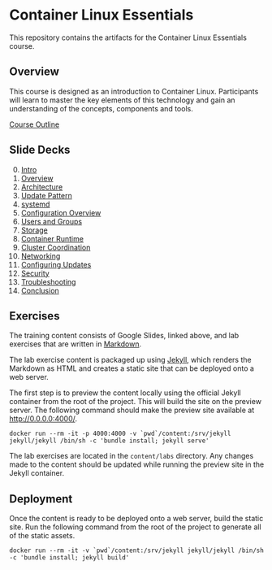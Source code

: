 # Container Linux Essentials

This repository contains the artifacts for the Container Linux Essentials course.

## Overview

This course is designed as an introduction to Container Linux. Participants will learn to master the key elements of this technology and gain an understanding of the concepts, components and tools.

[Course Outline](https://docs.google.com/a/coreos.com/document/d/1LQfkH4FWcQUasaJsu2nH9sPS3204g4lgMQOU20l0FhQ/edit?usp=sharing)

## Slide Decks

  0. [Intro](https://drive.google.com/open?id=1B60Ix7LGZriwpXc0WYEKAxXkzmP6wPIZXH4ryz0jKes)
  0. [Overview](https://drive.google.com/open?id=1FQUOCK0sNr4BgOi6s5cpogslJHrOlO61aUX3yhalnBI)
  0. [Architecture](https://drive.google.com/open?id=1FKZ4R9bpGWni76Wfl4ASFd7UUng__9LhbG-wRj9xzuU)
  0. [Update Pattern](https://drive.google.com/open?id=1MS2jScq0rpUylOLW9gm7_ynvl2lZualAVchfysV_ik8)
  0. [systemd](https://drive.google.com/open?id=1x6K0_-UL0vGvMQH-4Mcsu0qa2g2mIMKKWjNYaNPYEpU)
  0. [Configuration Overview](https://drive.google.com/open?id=1YdbJF2kvJ7wXttDxouyhf_BzFslmOFVneLNK80UCXj0)
  0. [Users and Groups](https://drive.google.com/open?id=1oDMVm6sroHODlql46Pf158Ru2-cUxelTVBzUhw9EaG8)
  0. [Storage](https://drive.google.com/open?id=1il_OTc5EAclUtHPvoq9xBAI8zkJwn1Q35P-HF2mH0Kk)
  0. [Container Runtime](https://drive.google.com/open?id=18KjoCSVAUik3s_H1ncP72U3NL8FAx9A_DibcCOZYtXo)
  0. [Cluster Coordination](https://drive.google.com/open?id=1iUTChfRVd46pDfvTOvpz01cU5WpX-PIoTiqMm4WE5ew)
  0. [Networking](https://drive.google.com/open?id=1KLjLgGYZ9XYZ0_kc-mXzkWzj2x1V5ebUUQXUiGm40Pw)
  0. [Configuring Updates](https://drive.google.com/open?id=1xCyn1WeOLFpohC9u2pkpxKyp_iJsiP3tQsxZ0OtFvOE)
  0. [Security](https://drive.google.com/open?id=1Fa3GjCySsHgIHB9xZQ5Eoh5k9g3qeNadCtIzoM1Iy7M)
  0. [Troubleshooting](https://drive.google.com/open?id=18lWGZDlOss5qk1u4Dmy68fp6VHATVsQ-ZgyizSVy10Q)
  0. [Conclusion](https://drive.google.com/open?id=1tbGsYO7MvXOEXIyht-XonmjWx3nQ2_5u3sCkW4rLrsU)

## Exercises

The training content consists of Google Slides, linked above, and lab exercises
that are written in [Markdown](https://daringfireball.net/projects/markdown/).

The lab exercise content is packaged up using [Jekyll](https://jekyllrb.com/), which
renders the Markdown as HTML and creates a static site that can be deployed onto
a web server.

The first step is to preview the content locally using the official Jekyll
container from the root of the project. This will build the site on the preview
server. The following command should make the preview site available at
http://0.0.0.0:4000/.

```
docker run --rm -it -p 4000:4000 -v `pwd`/content:/srv/jekyll jekyll/jekyll /bin/sh -c 'bundle install; jekyll serve'
```

The lab exercises are located in the `content/labs` directory. Any changes made
to the content should be updated while running the preview site in the Jekyll
container.

## Deployment

Once the content is ready to be deployed onto a web server, build the static
site. Run the following command from the root of the project to generate all of
the static assets.

```
docker run --rm -it -v `pwd`/content:/srv/jekyll jekyll/jekyll /bin/sh -c 'bundle install; jekyll build'
```
